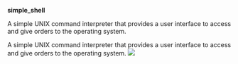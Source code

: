 ****simple_shell****

A simple UNIX command interpreter that provides a user interface to access and give orders to the operating system.


A simple UNIX command interpreter that provides a user interface to access and give orders to the operating system.
![](https://s3.amazonaws.com/intranet-projects-files/holbertonschool-low_level_programming/235/shell.jpeg)
